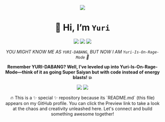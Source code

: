 <p align="center">
  <img src="https://img.shields.io/badge/🌟-Welcome-yellow?style=for-the-badge">
</p>

<h1 align="center">👋 Hi, I’m <code>Yuri</code></h1>

<p align="center">
  <!-- Profile Trophy Section -->
  <!---[![trophy](https://github-profile-trophy.vercel.app/?username=Yuri-Is-On-Rage-Mode&title=Stars,Followers,Commits,Repositories,MultipleLang,PullRequest&theme=onedark)](https://github.com/ryo-ma/github-profile-trophy) ![Your GitHub Stats](https://github-readme-stats.vercel.app/api?username=Yuri-Is-On-Rage-Mode&show_icons=true&hide_title=true)--->
</p>

<p align="center">
  <img src="https://img.shields.io/badge/💻-Code_With_Passion-blueviolet?style=flat-square">
  <img src="https://img.shields.io/badge/🔥-Beast_Mode_Activated-red?style=flat-square">
  <img src="https://img.shields.io/badge/🎯-Rage_Mode_Engaged-orange?style=flat-square">
</p>

<p align="center">
  <em>
    YOU MIGHT KNOW ME AS <code>YURI-DABANG</code>, BUT NOW I AM <code>Yuri-Is-On-Rage-Mode</code> 🚀
  </em>
</p>

<p align="center">
  <strong>
    Remember YURI-DABANG? Well, I’ve leveled up into Yuri-Is-On-Rage-Mode—think of it as going Super Saiyan but with code instead of energy blasts! 💥
  </strong>
</p>

<p align="center">
  <img src="https://img.shields.io/badge/⚡-Electrifying_Code-yellowgreen?style=for-the-badge">
  <img src="https://img.shields.io/badge/👨‍💻-Coding_Ninja-black?style=for-the-badge">
</p>

<!--- Snake Animation -->
<!---<p align="center">
  <img width="1000" src="assets/github-snake.svg" alt="snake"/>
</p>--->

<p align="center">
  🔥 This is a ✨ special ✨ repository because its `README.md` (this file) appears on my GitHub profile. You can click the Preview link to take a look at the chaos and creativity unleashed here. Let's connect and build something awesome together! 
</p>
